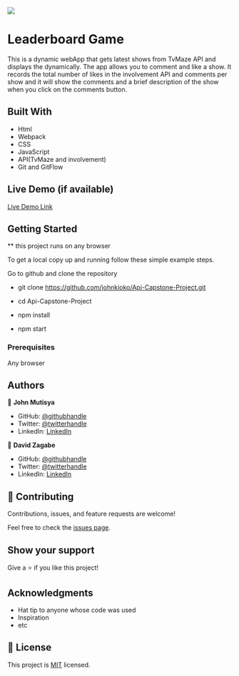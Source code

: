 ![](https://img.shields.io/badge/Microverse-blueviolet)

# Leaderboard Game

This is a dynamic webApp that gets latest shows from TvMaze API and displays the dynamically. The app allows you to comment and like a show. It records the total number of likes in the involvement API and comments per show and it will show the comments and a brief description of the show when you click on the comments button.

## Built With

- Html
- Webpack
- CSS
- JavaScript
- API(TvMaze and involvement)
- Git and GitFlow

## Live Demo (if available)

[Live Demo Link]()

## Getting Started

\*\* this project runs on any browser

To get a local copy up and running follow these simple example steps.

Go to github and clone the repository

- git clone https://github.com/johnkioko/Api-Capstone-Project.git

- cd Api-Capstone-Project
- npm install
- npm start

### Prerequisites

Any browser

## Authors

👤 **John Mutisya**

- GitHub: [@githubhandle](https://github.com/johnkioko)
- Twitter: [@twitterhandle](https://twitter.com/@John_Web_Dev)
- LinkedIn: [LinkedIn](https://linkedin.com/in/johnkioko)

👤 **David Zagabe**

- GitHub: [@githubhandle](https://github.com/)
- Twitter: [@twitterhandle](https://twitter.com/)
- LinkedIn: [LinkedIn](https://linkedin.com/in/)

## 🤝 Contributing

Contributions, issues, and feature requests are welcome!

Feel free to check the [issues page](../../issues/).

## Show your support

Give a ⭐️ if you like this project!

## Acknowledgments

- Hat tip to anyone whose code was used
- Inspiration
- etc

## 📝 License

This project is [MIT](./MIT.MD) licensed.
